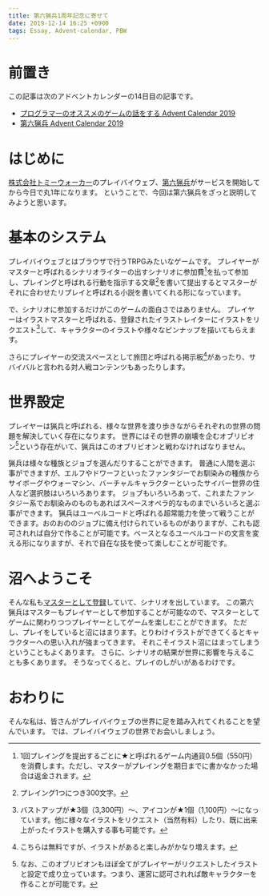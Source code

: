```yaml
---
title: 第六猟兵1周年記念に寄せて
date: 2019-12-14 16:25 +0900
tags: Essay, Advent-calendar, PBW
---
```


# 前置き

この記事は次のアドベントカレンダーの14日目の記事です。

- [プログラマーのオススメのゲームの話をする Advent Calendar 2019](https://adventar.org/calendars/3962)
- [第六猟兵 Advent Calendar 2019](https://adventar.org/calendars/4045)

# はじめに

[株式会社トミーウォーカー](http://t-walker.jp/)のプレイバイウェブ、[第六猟兵](https://tw6.jp/)がサービスを開始してから今日で丸1年になります。
ということで、今回は第六猟兵をざっと説明してみようと思います。

# 基本のシステム

プレイバイウェブとはブラウザで行うTRPGみたいなゲームです。
プレイヤーがマスターと呼ばれるシナリオライターの出すシナリオに参加費[^1]を払って参加し、プレイングと呼ばれる行動を指示する文章[^2]を書いて提出するとマスターがそれに合わせたリプレイと呼ばれる小説を書いてくれる形になっています。

[^1]: 1回プレイングを提出するごとに★と呼ばれるゲーム内通貨0.5個（550円）を消費します。ただし、マスターがプレイングを期日までに書かなかった場合は返金されます。

[^2]: プレイング1つにつき300文字。

で、シナリオに参加するだけがこのゲームの面白さではありません。
プレイヤーはイラストマスターと呼ばれる、登録されたイラストレイターにイラストをリクエスト[^3]して、キャラクターのイラストや様々なピンナップを描いてもらえます。

[^3]: バストアップが★3個（3,300円）〜、アイコンが★1個（1,100円）〜になっています。他に様々なイラストをリクエスト（当然有料）したり、既に出来上がったイラストを購入する事も可能です。

さらにプレイヤーの交流スペースとして旅団と呼ばれる掲示板[^4]があったり、サバイバルと言われる対人戦コンテンツもあったりします。

[^4]: こちらは無料ですが、イラストがあると楽しみがかなり増えます。

# 世界設定

プレイヤーは猟兵と呼ばれる、様々な世界を渡り歩きながらそれぞれの世界の問題を解決していく存在になります。
世界にはその世界の崩壊を企むオブリビオン[^5]という存在がいて、猟兵はこのオブリビオンと戦わなければなりません。

[^5]: なお、このオブリビオンもほぼ全てがプレイヤーがリクエストしたイラストと設定で成り立っています。つまり、運営に認可されれば敵キャラクターを作ることが可能です。

猟兵は様々な種族とジョブを選んだりすることができます。
普通に人間を選ぶ事ができますが、エルフやドワーフといったファンタジーでお馴染みの種族からサイボーグやウォーマシン、バーチャルキャラクターといったサイバー世界の住人など選択肢はいろいろあります。
ジョブもいろいろあって、これまたファンタジー系でお馴染みのものもあればスペースオペラ的なものまでいろいろと選ぶ事ができます。
猟兵はユーベルコードと呼ばれる超常能力を使って戦うことができます。おのおののジョブに備え付けられているものがありますが、これも認可されれば自分で作ることが可能です。ベースとなるユーベルコードの文言を変える形になりますが、それで自在な技を使って楽しむことが可能です。

# 沼へようこそ

そんな私も[マスターとして登録](https://tw6.jp/scenario/master/show?master_id=msf0000130)していて、シナリオを出しています。
この第六猟兵はマスターもプレイヤーとして参加することが可能なので、マスターとしてゲームに関わりつつプレイヤーとしてゲームを楽しむことができます。
ただし、プレイをしていると沼にはまります。とりわけイラストができてくるとキャラクターへの思い入れが強まってきます。
それこそイラスト沼にはまってしまうということもよくあります。
さらに、シナリオの結果が世界に影響を与えることも多くあります。
そうなってくると、プレイのしがいがあるわけです。

# おわりに

そんな私は、皆さんがプレイバイウェブの世界に足を踏み入れてくれることを望んでいます。
では、プレイバイウェブの世界でお会いしましょう。

